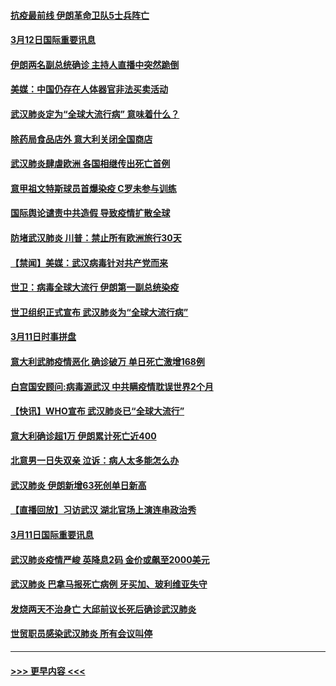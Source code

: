 #### [抗疫最前线 伊朗革命卫队5士兵阵亡](../pages/prog202/a102798033.md?t=03122131) 
#### [3月12日国际重要讯息](../pages/prog202/a102797939.md?t=03122131) 
#### [伊朗两名副总统确诊 主持人直播中突然跪倒](../pages/prog202/a102797898.md?t=03122131) 
#### [美媒：中国仍存在人体器官非法买卖活动](../pages/prog202/a102797745.md?t=03122131) 
#### [武汉肺炎定为“全球大流行病” 意味着什么？](../pages/prog202/a102797736.md?t=03122131) 
#### [除药局食品店外 意大利关闭全国商店](../pages/prog202/a102797725.md?t=03122131) 
#### [武汉肺炎肆虐欧洲 各国相继传出死亡首例](../pages/prog202/a102797718.md?t=03122131) 
#### [意甲祖文特斯球员首爆染疫 C罗未参与训练](../pages/prog202/a102797708.md?t=03122131) 
#### [国际舆论谴责中共造假 导致疫情扩散全球](../pages/prog202/a102797692.md?t=03122131) 
#### [防堵武汉肺炎 川普：禁止所有欧洲旅行30天](../pages/prog202/a102797681.md?t=03122131) 
#### [【禁闻】美媒：武汉病毒针对共产党而来](../pages/prog202/a102797618.md?t=03122131) 
#### [世卫：病毒全球大流行 伊朗第一副总统染疫](../pages/prog202/a102797579.md?t=03122131) 
#### [世卫组织正式宣布 武汉肺炎为“全球大流行病”](../pages/prog202/a102797475.md?t=03122131) 
#### [3月11日时事拼盘](../pages/prog202/a102797476.md?t=03122131) 
#### [意大利武肺疫情恶化 确诊破万 单日死亡激增168例](../pages/prog202/a102797393.md?t=03122131) 
#### [白宫国安顾问:病毒源武汉 中共瞒疫情耽误世界2个月](../pages/prog202/a102797433.md?t=03122131) 
#### [【快讯】WHO宣布 武汉肺炎已“全球大流行”](../pages/prog202/a102797429.md?t=03122131) 
#### [意大利确诊超1万 伊朗累计死亡近400](../pages/prog202/a102797341.md?t=03122131) 
#### [北意男一日失双亲 泣诉：病人太多能怎么办](../pages/prog202/a102797295.md?t=03122131) 
#### [武汉肺炎 伊朗新增63死创单日新高](../pages/prog202/a102797268.md?t=03122131) 
#### [【直播回放】习访武汉 湖北官场上演连串政治秀](../pages/prog202/a102797105.md?t=03122131) 
#### [3月11日国际重要讯息](../pages/prog202/a102797161.md?t=03122131) 
#### [武汉肺炎疫情严峻 英降息2码 金价或飙至2000美元](../pages/prog202/a102797092.md?t=03122131) 
#### [武汉肺炎 巴拿马报死亡病例 牙买加、玻利维亚失守](../pages/prog202/a102797062.md?t=03122131) 
#### [发烧两天不治身亡 大邱前议长死后确诊武汉肺炎](../pages/prog202/a102797043.md?t=03122131) 
#### [世贸职员感染武汉肺炎 所有会议叫停](../pages/prog202/a102797001.md?t=03122131) 

----
#### [ >>> 更早内容 <<< ](../indexes/prog202-earlier.md)
